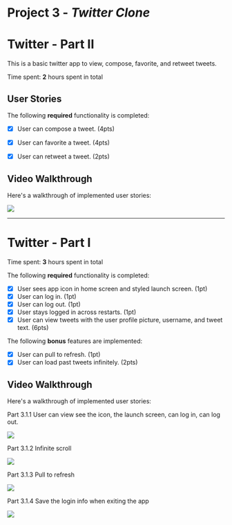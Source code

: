 # Project 3 - *Twitter Clone*

# Twitter - Part II

This is a basic twitter app to view, compose, favorite, and retweet tweets.

Time spent: **2** hours spent in total

## User Stories

The following **required** functionality is completed:

- [x] User can compose a tweet. (4pts)
- [x] User can favorite a tweet. (4pts)
- [x] User can retweet a tweet. (2pts)


## Video Walkthrough

Here's a walkthrough of implemented user stories:

<img src='https://media.giphy.com/media/YauywORJmk1mXUUyPL/giphy.gif'/>


---

# Twitter - Part I

Time spent: **3** hours spent in total

The following **required** functionality is completed:

- [x] User sees app icon in home screen and styled launch screen. (1pt)
- [x] User can log in. (1pt)
- [x] User can log out. (1pt)
- [x] User stays logged in across restarts. (1pt)
- [x] User can view tweets with the user profile picture, username, and tweet text. (6pts)

The following **bonus** features are implemented:

- [x] User can pull to refresh. (1pt)
- [x] User can load past tweets infinitely. (2pts)

## Video Walkthrough

Here's a walkthrough of implemented user stories:


Part 3.1.1 User can view see the icon, the launch screen, can log in, can log out.

<img src="https://media.giphy.com/media/3rmfVa9zzIPcUKsVNq/giphy.gif"/>

Part 3.1.2 Infinite scroll

<img src="https://media.giphy.com/media/JF6zbFnOknLW1c6MXY/giphy.gif"/>

Part 3.1.3 Pull to refresh

<img src="https://media.giphy.com/media/kqgs8bHkcoa1uFvJIT/giphy.gif"/>

Part 3.1.4 Save the login info when exiting the app

<img src="https://media.giphy.com/media/zUxwQjohLTZXGK1nYY/giphy.gif"/>
